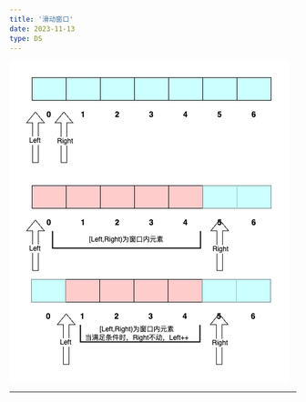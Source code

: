 ```yaml
---
title: '滑动窗口'
date: 2023-11-13
type: DS
---
```


![滑动窗口](/public/images/ds/sliding-window/demo.drawio.png)

<hr/>

<ListPosts type="SlideWIndow"/>
